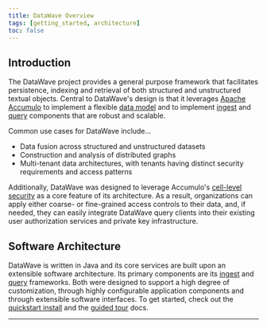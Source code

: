 ```yaml
---
title: DataWave Overview
tags: [getting_started, architecture]
toc: false
---
```


## Introduction

The DataWave project provides a general purpose framework that facilitates persistence, indexing
and retrieval of both structured and unstructured textual objects. Central to DataWave's design is that it leverages
[Apache Accumulo][apache_accumulo] to implement a flexible [data model](data-model) and to implement [ingest](../ingest/overview)
and [query](../query/overview) components that are robust and scalable.

Common use cases for DataWave include...

* Data fusion across structured and unstructured datasets
* Construction and analysis of distributed graphs
* Multi-tenant data architectures, with tenants having distinct security requirements and access patterns

Additionally, DataWave was designed to leverage Accumulo's [cell-level security][cell_level_sec] as a core feature of its
architecture. As a result, organizations can apply either coarse- or fine-grained access controls to their data, and, if
needed, they can easily integrate DataWave query clients into their existing user authorization services and private key
infrastructure.

## Software Architecture

DataWave is written in Java and its core services are built upon an extensible software architecture. Its primary components
are its [ingest](../ingest/overview) and [query](../query/overview) frameworks. Both were designed to support a high degree
of customization, through highly configurable application components and through extensible software interfaces.
To get started, check out the [quickstart install](quickstart-install) and the [guided tour](../tour/getting-started) docs.

---

[apache_accumulo]: http://accumulo.apache.org/
[apache_hadoop]: http://hadoop.apache.org/
[cell_level_sec]: https://accumulo.apache.org/1.8/accumulo_user_manual.html#_security


